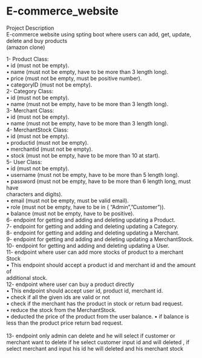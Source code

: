 # E-commerce_website
Project Description<br>
E-commerce website using spting boot where users can add, get, update, delete and buy products<br>
(amazon clone)<br>

1-  Product Class:<br>
• id (must not be empty).
<br>• name (must not be empty, have to be more than 3 length long).
<br>• price (must not be empty, must be positive number).
<br>• categoryID (must not be empty).
<br>2-  Category Class:
<br>• id (must not be empty).
<br>• name (must not be empty, have to be more than 3 length long).
<br>3-  Merchant Class:
<br>• id (must not be empty).
<br>• name (must not be empty, have to be more than 3 length long).
<br>4-  MerchantStock Class:
<br>• id (must not be empty).
<br>• productid (must not be empty).
<br>• merchantid (must not be empty).
<br>• stock (must not be empty, have to be more than 10 at start).
<br>5-  User Class:
<br>• id (must not be empty).
<br>• username (must not be empty, have to be more than 5 length long).
<br>• password (must not be empty, have to be more than 6 length long, must have
<br>characters and digits).
<br>• email (must not be empty, must be valid email).
<br>• role (must not be empty, have to be in ( “Admin”,”Customer”)).
<br>• balance (must not be empty, have to be positive).
<br>6-  endpoint for getting and adding and deleting updating a Product.
<br>7-  endpoint for getting and adding and deleting updating a Category.
<br>8-  endpoint for getting and adding and deleting updating a Merchant.
<br>9-  endpoint for getting and adding and deleting updating a MerchantStock.
<br>10-  endpoint for getting and adding and deleting updating a User.
<br>11- endpoint where user can add more stocks of product to a merchant
<br>Stock
<br>• This endpoint should accept a product id and merchant id and the amount of
<br>additional stock.
<br>12-  endpoint where user can buy a product directly
<br>• This endpoint should accept user id, product id, merchant id.
<br>• check if all the given ids are valid or not
<br>• check if the merchant has the product in stock or return bad request.
<br>• reduce the stock from the MerchantStock.
<br>• deducted the price of the product from the user balance.
• if balance is less than the product price return bad request.<br>
<br>13-  endpoint only admin can delete and he will select if customer or merchant want to delete if he select customer input id and will deleted , if select merchant and input his id he will deleted and his merchant stock

